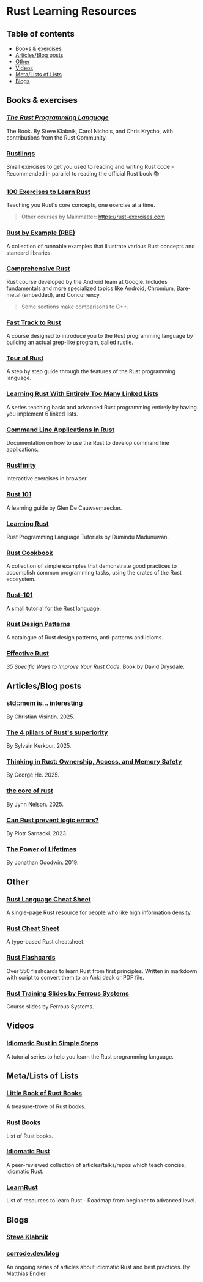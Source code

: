 # Rust Learning Resources

## Table of contents
- [Books & exercises](#books--exercises)
- [Articles/Blog posts](#articlesblog-posts)
- [Other](#other)
- [Videos](#videos)
- [Meta/Lists of Lists](#metalists-of-lists)
- [Blogs](#blogs)


<a name="books-exercises"></a>
## Books & exercises

### [_The Rust Programming Language_](https://doc.rust-lang.org/book)
The Book. By Steve Klabnik, Carol Nichols, and Chris Krycho, with contributions from the Rust Community.

### [Rustlings](https://rustlings.rust-lang.org)
Small exercises to get you used to reading and writing Rust code - Recommended in parallel to reading the official Rust book 📚️

### [100 Exercises to Learn Rust](https://rust-exercises.com/100-exercises)
Teaching you Rust's core concepts, one exercise at a time.
> Other courses by Mainmatter: https://rust-exercises.com

### [Rust by Example (RBE)](https://doc.rust-lang.org/rust-by-example/index.html)
A collection of runnable examples that illustrate various Rust concepts and standard libraries. 

### [Comprehensive Rust](https://google.github.io/comprehensive-rust)
Rust course developed by the Android team at Google. Includes fundamentals and more specialized topics like Android, Chromium, Bare-metal (embedded), and Concurrency.
> Some sections make comparisons to C++.

### [Fast Track to Rust](https://freddiehaddad.github.io/fast-track-to-rust/index.html)
A course designed to introduce you to the Rust programming language by building an actual grep-like program, called rustle.

### [Tour of Rust](https://tourofrust.com/index.html)
A step by step guide through the features of the Rust programming language.

### [Learning Rust With Entirely Too Many Linked Lists](https://rust-unofficial.github.io/too-many-lists/index.html)
A series teaching basic and advanced Rust programming entirely by having you implement 6 linked lists.

### [Command Line Applications in Rust](https://rust-cli.github.io/book/index.html)
Documentation on how to use the Rust to develop command line applications.

### [Rustfinity](https://www.rustfinity.com/learn/rust/getting-started)
Interactive exercises in browser.

### [Rust 101](https://rust-lang.guide/intro/index.html)
A learning guide by Glen De Cauwsemaecker.

### [Learning Rust](https://learning-rust.github.io)
Rust Programming Language Tutorials by Dumindu Madunuwan.

### [Rust Cookbook](https://rust-lang-nursery.github.io/rust-cookbook/intro.html)
A collection of simple examples that demonstrate good practices to accomplish common programming tasks, using the crates of the Rust ecosystem.

### [Rust-101](https://www.ralfj.de/projects/rust-101/main.html)
A small tutorial for the Rust language.

### [Rust Design Patterns](https://github.com/rust-unofficial/patterns)
A catalogue of Rust design patterns, anti-patterns and idioms.

### [Effective Rust](https://www.lurklurk.org/effective-rust)
_35 Specific Ways to Improve Your Rust Code_. Book by David Drysdale.


<a name="articlesblog-posts"></a>
## Articles/Blog posts

### [std::mem is... interesting](https://blog.veeso.dev/blog/en/std-mem-is-interesting)
By Christian Visintin. 2025.

### [The 4 pillars of Rust's superiority](https://kerkour.com/rust-superiority)
By Sylvain Kerkour. 2025.

### [Thinking in Rust: Ownership, Access, and Memory Safety](https://cocoindex.io/blogs/rust-ownership-access)
By George He. 2025.

### [the core of rust](https://jyn.dev/the-core-of-rust)
By Jynn Nelson. 2025.

### [Can Rust prevent logic errors?](https://itsallaboutthebit.com/logic-errors-in-rust)
By Piotr Sarnacki. 2023.

### [The Power of Lifetimes](https://pling.jondgoodwin.com/post/lifetimes)
By Jonathan Goodwin. 2019.


<a name="other"></a>
## Other
### [Rust Language Cheat Sheet](https://cheats.rs/)
A single-page Rust resource for people who like high information density.

### [Rust Cheat Sheet](https://upsuper.github.io/rust-cheatsheet)
A type-based Rust cheatsheet.

### [Rust Flashcards](https://github.com/ad-si/Rust-Flashcards)
Over 550 flashcards to learn Rust from first principles. Written in markdown with script to convert them to an Anki deck or PDF file.

### [Rust Training Slides by Ferrous Systems](https://rust-training.ferrous-systems.com/latest/slides)
Course slides by Ferrous Systems.


<a name="videos"></a>
## Videos

### [Idiomatic Rust in Simple Steps](https://www.youtube.com/playlist?list=PLW2L8KbM0O7aRi_Bt4YE1JuW9EdMs0ztR)
A tutorial series to help you learn the Rust programming language.


<a name="meta-lists-of-lists"></a>
## Meta/Lists of Lists
### [Little Book of Rust Books](https://lborb.github.io/book/title-page.html)
A treasure-trove of Rust books.

### [Rust Books](https://github.com/sger/RustBooks?tab=readme-ov-file)
List of Rust books.

### [Idiomatic Rust](https://github.com/mre/idiomatic-rust)
A peer-reviewed collection of articles/talks/repos which teach concise, idiomatic Rust.

### [LearnRust](https://github.com/ImplFerris/LearnRust)
List of resources to learn Rust - Roadmap from beginner to advanced level.


<a name="blogs"></a>
## Blogs

### [Steve Klabnik](https://steveklabnik.com/writing)

### [corrode.dev/blog](https://corrode.dev/blog/)
An ongoing series of articles about idiomatic Rust and best practices. By Matthias Endler.
